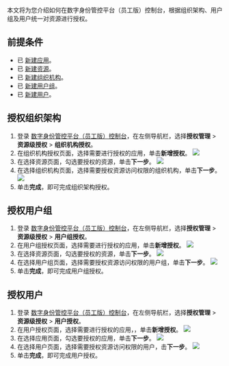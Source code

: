 
本文将为您介绍如何在数字身份管控平台（员工版）控制台，根据组织架构、用户组及用户统一对资源进行授权。

## 前提条件
- 已 [新建应用](https://cloud.tencent.com/document/product/1442/67329)。
- 已 [新建资源](https://cloud.tencent.com/document/product/1442/67336)。
- 已 [新建组织机构](https://cloud.tencent.com/document/product/1442/55065)。
- 已 [新建用户组](https://cloud.tencent.com/document/product/1442/55067)。
- 已 [新建用户](https://cloud.tencent.com/document/product/1442/55066)。

## 授权组织架构
1. 登录 [数字身份管控平台（员工版）控制台](https://console.cloud.tencent.com/eiam)，在左侧导航栏，选择**授权管理** > **资源级授权** > **组织机构授权**。
2. 在组织机构授权页面，选择需要进行授权的应用，单击**新增授权**。
![](https://qcloudimg.tencent-cloud.cn/raw/775f9ddc18fff23600ef94f8f2fd3aeb.png)
3. 在选择资源页面，勾选要授权的资源，单击**下一步**。
![](https://qcloudimg.tencent-cloud.cn/raw/9b78154e4c8e55c89b20d1131142e8a5.png)
4. 在选择组织机构页面，选择需要授权资源访问权限的组织机构，单击**下一步**。
![](https://qcloudimg.tencent-cloud.cn/raw/4b92f9002405bbfe17ea5c93be3a9cd0.png)
5. 单击**完成**，即可完成组织架构授权。

## 授权用户组
1. 登录 [数字身份管控平台（员工版）控制台](https://console.cloud.tencent.com/eiam)，在左侧导航栏，选择**授权管理** > **资源级授权** > **用户组授权**。
2. 在用户组授权页面，选择需要进行授权的应用，单击**新增授权**。
![](https://qcloudimg.tencent-cloud.cn/raw/027ee6b008ba620ed20f8b2afc97efc8.png)
3. 在选择资源页面，勾选要授权的资源，单击**下一步**。
![](https://qcloudimg.tencent-cloud.cn/raw/9b78154e4c8e55c89b20d1131142e8a5.png)
4. 在选择用户组页面，选择需要授权资源访问权限的用户组，单击**下一步**。
![](https://qcloudimg.tencent-cloud.cn/raw/4c7ac0f513714dbf91c50d9558a73572.png)
5. 单击**完成**，即可完成用户组授权。


## 授权用户
1. 登录 [数字身份管控平台（员工版）控制台](https://console.cloud.tencent.com/eiam)，在左侧导航栏，选择**授权管理** > **资源级授权** > **用户授权**。
2. 在用户授权页面，选择需要进行授权的应用，，单击**新增授权**。
![](https://qcloudimg.tencent-cloud.cn/raw/2343e50612d66fb3cc0e6986e79e041b.png)
3. 在选择应用页面，勾选要授权的应用，单击**下一步**。
![](https://main.qcloudimg.com/raw/4e4ac5645f132ef9d6f1637ef72bdf7f.png)
4. 在选择用户页面，选择需要授权资源访问权限的用户，击**下一步**。
![](https://qcloudimg.tencent-cloud.cn/raw/53020b8866fba61654ae29cdda1f598f.png)
5.  单击**完成**，即可完成用户授权。
